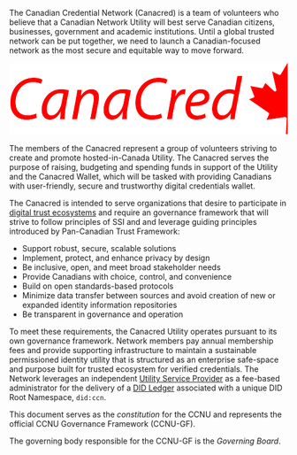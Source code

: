 The Canadian Credential Network (Canacred) is a team of volunteers who believe that a Canadian Network Utility will best serve Canadian citizens, businesses, government and academic institutions. Until a global trusted network can be put together, we need to launch a Canadian-focused network as the most secure and equitable way to move forward. 

<p align="center"><img src="./img/CanaCred-temp-long-logo.png" alt="logo" height="129" width="512"></p>

The members of the Canacred represent a group of volunteers striving to create and promote hosted-in-Canada Utility.  The Canacred serves the purpose of raising, budgeting and spending funds in support of the Utility and the Canacred Wallet, which will be tasked with providing Canadians with user-friendly, secure and trustworthy digital credentials wallet.

The Canacred is intended to serve organizations that desire to participate in [digital trust ecosystems](./gf_info/glossary.md) and require an governance framework that will strive to follow principles of SSI and and leverage guiding principles introduced by Pan-Canadian Trust Framework:

* Support robust, secure, scalable solutions
* Implement, protect, and enhance privacy by design
* Be inclusive, open, and meet broad stakeholder needs
* Provide Canadians with choice, control, and convenience
* Build on open standards-based protocols
* Minimize data transfer between sources and avoid creation of new or expanded identity information repositories
* Be transparent in governance and operation

To meet these requirements, the Canacred Utility operates pursuant to its own governance framework. Network members pay annual membership fees and provide supporting infrastructure to maintain a sustainable permissioned identity utility that is structured as an enterprise safe-space and purpose built for trusted ecosystem for verified credentials. The Network leverages an independent [Utility Service Provider](./gf_info/glossary.md) as a fee-based administrator for the delivery of a [DID Ledger](./gf_info/glossary.md) associated with a unique DID Root Namespace, ```did:ccn```.
<!--// TODO: Do we need to establish our own DID method?-->

This document serves as the *constitution* for the CCNU and represents the official CCNU Governance Framework (CCNU-GF).

The governing body responsible for the CCNU-GF is the *Governing Board*.
